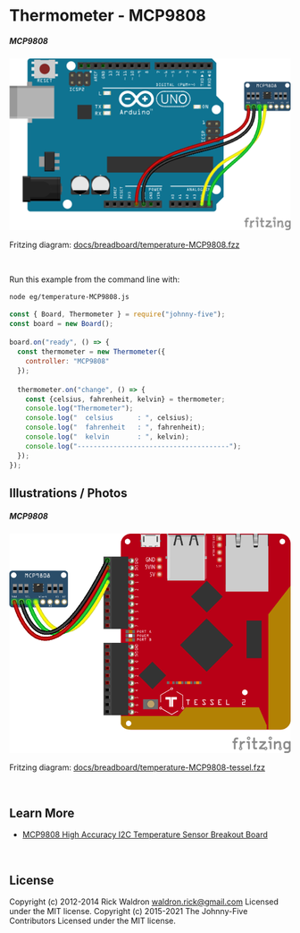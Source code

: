 <!--remove-start-->

# Thermometer - MCP9808

<!--remove-end-->






##### MCP9808



![docs/breadboard/temperature-MCP9808.png](breadboard/temperature-MCP9808.png)<br>

Fritzing diagram: [docs/breadboard/temperature-MCP9808.fzz](breadboard/temperature-MCP9808.fzz)

&nbsp;




Run this example from the command line with:
```bash
node eg/temperature-MCP9808.js
```


```javascript
const { Board, Thermometer } = require("johnny-five");
const board = new Board();

board.on("ready", () => {
  const thermometer = new Thermometer({
    controller: "MCP9808"
  });

  thermometer.on("change", () => {
    const {celsius, fahrenheit, kelvin} = thermometer;
    console.log("Thermometer");
    console.log("  celsius      : ", celsius);
    console.log("  fahrenheit   : ", fahrenheit);
    console.log("  kelvin       : ", kelvin);
    console.log("--------------------------------------");
  });
});

```


## Illustrations / Photos


##### MCP9808



![docs/breadboard/temperature-MCP9808-tessel.png](breadboard/temperature-MCP9808-tessel.png)<br>

Fritzing diagram: [docs/breadboard/temperature-MCP9808-tessel.fzz](breadboard/temperature-MCP9808-tessel.fzz)

&nbsp;






## Learn More

- [MCP9808 High Accuracy I2C Temperature Sensor Breakout Board](http://www.adafruit.com/products/1782)

&nbsp;

<!--remove-start-->

## License
Copyright (c) 2012-2014 Rick Waldron <waldron.rick@gmail.com>
Licensed under the MIT license.
Copyright (c) 2015-2021 The Johnny-Five Contributors
Licensed under the MIT license.

<!--remove-end-->
